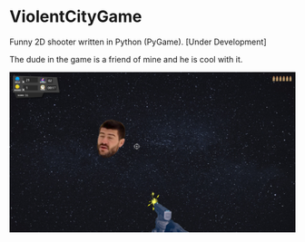 # ViolentCityGame
Funny 2D shooter written in Python (PyGame).  [Under Development]

The dude in the game is a friend of mine and he is cool with it.

![Screenshot](screenshot.png)
